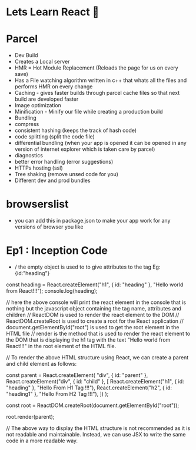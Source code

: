 # Lets Learn React 🚀

# Parcel
- Dev Build
- Creates a Local server
- HMR = Hot Module Replacement (Reloads the page for us on every save)
- Has a File watching algorithm written in c++ that whats all the files and performs HMR on every change 
- Caching - gives faster builds through parcel cache files so that next build are developed faster 
- Image optimization 
- Minification - Minify our file while creating a production build
- Bundling
- compress
- consistent hashing (keeps the track of hash code)
- code splitting (split the code file)
- differential bundling (when your app is opened it can be opened in any version of internet explorer which is taken care by parcel)
- diagnostics
- better error handling (error suggestions)
- HTTPs hosting (ssl)
- Tree shaking (remove unsed code for you)
- Different dev and prod bundles

# browserslist
- you can add this in package.json to make your app work for any versions of browser you like 

# Ep1 : Inception Code
- / the empty object is used to to give attributes to the tag Eg:{id:"heading"}

const heading = React.createElement("h1", { id: "heading" }, "Hello world from React!!!");
console.log(heading);

// here the above console will print the react element in the console that is nothing but the javascript object containing the tag name, attributes and children
// ReactDOM is used to render the react element to the DOM
// ReactDOM.createRoot is used to create a root for the React application
// document.getElementById("root") is used to get the root element in the HTML file
// render is the method that is used to render the react element to the DOM that is displaying the h1 tag with the text "Hello world from React!!!" in the root element of the HTML file.

<!-- /* <div id = "parent"> 
    <div id = "child">
        <h1 id="heading">Hello From H1 Tag !!!</h1>
    </div>
</div> */ -->

// To render the above HTML structure using React, we can create a parent and child element as follows:

const parent = React.createElement(
  "div",
  { id: "parent" },
  React.createElement("div", { id: "child" }, [
    React.createElement("h1", { id: "heading" }, "Hello From H1 Tag !!!"),
    React.createElement("h2", { id: "heading1" }, "Hello From H2 Tag !!!"),
  ])
);

const root = ReactDOM.createRoot(document.getElementById("root"));

root.render(parent);

// The above way to display the HTML structure is not recommended as it is not readable and maintainable. Instead, we can use JSX to write the same code in a more readable way.

